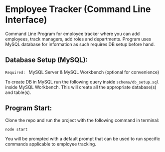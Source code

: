 # Employee Tracker (Command Line Interface)

Command Line Program for employee tracker where you can add employees, track managers, add roles and departments.  Program uses MySQL database for information as such requires DB setup before hand.

## Database Setup (MySQL):

```Required: ``` MySQL Server & MySQL Workbench (optional for convenience)

To create DB in MySQL run the following query inside ```schema/db_setup.sql``` inside MySQL Workbench.  This will create all the appropriate database(s) and table(s).

## Program Start:

Clone the repo and run the project with the following command in terminal:

```
node start
```

You will be prompted with a default prompt that can be used to run specific commands applicable to employee tracking.